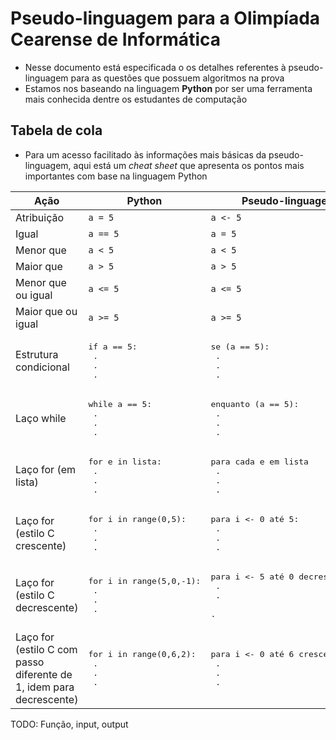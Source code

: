 # Pseudo-linguagem para a Olimpíada Cearense de Informática

- Nesse documento está especificada o os detalhes referentes à pseudo-linguagem para as questões que possuem algoritmos na prova
- Estamos nos baseando na linguagem **Python** por ser uma ferramenta mais conhecida dentre os estudantes de computação

## Tabela de cola

- Para um acesso facilitado às informações mais básicas da pseudo-linguagem, aqui está um *cheat sheet* que apresenta os pontos mais importantes com base na linguagem Python

| Ação | Python | Pseudo-linguagem |
| - | - | - |
| Atribuição | `a = 5` | `a <- 5` |
| Igual | `a == 5` | `a = 5` |
| Menor que | `a < 5` | `a < 5` |
| Maior que | `a > 5` | `a > 5` |
| Menor que ou igual | `a <= 5` | `a <= 5` |
| Maior que ou igual | `a >= 5` | `a >= 5` |
| Estrutura condicional | <pre>if a == 5:<br>  .<br>  .<br>  .</pre> | <pre>se (a == 5):<br>  .<br>  .<br>  .</pre>
| Laço while | <pre>while a == 5:<br>  .<br>  .<br>  .</pre> | <pre>enquanto (a == 5):<br>  .<br>  .<br>  .</pre>
| Laço for (em lista) | <pre>for e in lista:<br>  .<br>  .<br>  .</pre> | <pre>para cada e em lista<br>  .<br>  .<br>  .</pre>
| Laço for (estilo C crescente) | <pre>for i in range(0,5):<br>  .<br>  .<br>  .</pre> | <pre>para i <- 0 até 5:<br>  .<br>  .<br>  .</pre>
| Laço for (estilo C decrescente) | <pre>for i in range(5,0,-1):<br>  .<br>  .<br>  .</pre> | <pre>para i <- 5 até 0 decrescendo 1:<br>  .<br>  .<br>  .</pre>
| Laço for (estilo C com passo diferente de 1, idem para decrescente) | <pre>for i in range(0,6,2):<br>  .<br>  .<br>  .</pre> | <pre>para i <- 0 até 6 crescendo 2:<br>  .<br>  .<br>  .</pre>
TODO: Função, input, output
